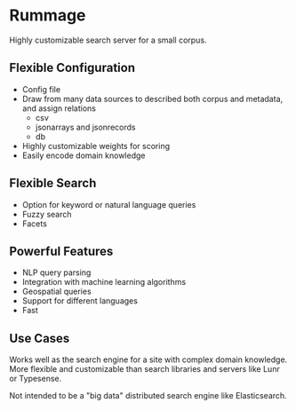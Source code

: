 # Rummage

Highly customizable search server for a small corpus.

## Flexible Configuration
- Config file
- Draw from many data sources to described both corpus and metadata, and assign relations
    - csv
    - jsonarrays and jsonrecords
    - db
- Highly customizable weights for scoring
- Easily encode domain knowledge

## Flexible Search
- Option for keyword or natural language queries
- Fuzzy search
- Facets

## Powerful Features
- NLP query parsing
- Integration with machine learning algorithms
- Geospatial queries
- Support for different languages
- Fast

## Use Cases

Works well as the search engine for a site with complex domain knowledge.
More flexible and customizable than search libraries and servers like Lunr or Typesense.

Not intended to be a "big data" distributed search engine like Elasticsearch.
